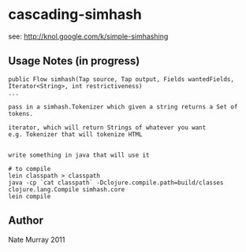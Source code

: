 # cascading-simhash

see: http://knol.google.com/k/simple-simhashing

## Usage Notes (in progress)

    public Flow simhash(Tap source, Tap output, Fields wantedFields,
    Iterator<String>, int restrictiveness)
    ...

    pass in a simhash.Tokenizer which given a string returns a Set of
    tokens. 

    iterator, which will return Strings of whatever you want 
    e.g. Tokenizer that will tokenize HTML


    write something in java that will use it

    # to compile
    lein classpath > classpath
    java -cp `cat classpath` -Dclojure.compile.path=build/classes clojure.lang.Compile simhash.core
    lein compile


## Author

Nate Murray 2011

